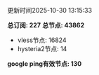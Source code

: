 更新时间2025-10-30 13:15:33

**总订阅: 227**
**总节点: 43862**
- vless节点: 16824
- hysteria2节点: 14

**google ping有效节点: 130**
